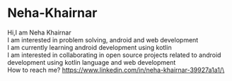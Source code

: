 # Neha-Khairnar
Hi,I am Neha Khairnar\
I am interested in problem solving, android and web development\
I am currently learning android development using kotlin \
I am interested in collaborating in open source projects related to android development using kotlin language and web development\
How to reach me? https://www.linkedin.com/in/neha-khairnar-39927a1a1/\
